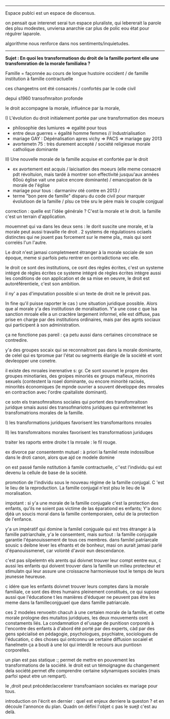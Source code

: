 
---
Espace publci est un espace de discensus. 

on pensait que interenet serai tun espace pluraliste, qui lebererait la parole des plsu modestes, unviersa anarchie car plus de polic eou état pour régulrer laparole. 

algorithme nous renforce dans nos sentiments/inquietudes.

---
**Sujet : En quoi les transformatiosn du droit de la famille portent elle une transfomration de la morale familialea ?**

Famille = façonnée au cours de longue hustoire occident / de famille institution à famille contractuelle

ces changeetns ont été consacrés / confortés par le code civil

depui s1960 transofmraiton profonde

le droit accompagne la morale, influénce par la morale, 

I) L'évolution du droit initialement portée par une transformation
des moeurs
- philosophie des lumiures => egalité pour tous
- entre deux guerres = égalité homme femmes // Industrialisation 
- mariage GAY : Dépénalisation apres vichy => PACS => mariage gay 2013
- avortemetn 75 : très durement accepté  / société religiesue morale catholique dominante 

II) Une nouvelle morale de la famille acquise et confortée par le droit 
- ex avortement est acquis / laicisation des moeurs (elle meme consacré pdt révoltuion, mais tardé à montrer son effectivité jusquu'aux années 60où église vait une palce encore dominante) / emancipation de la morale de l'église 
- mariage pour tous : darmaninv oté contre en 2013 / 
- terme "bon pere de famille" disparu du code civil pour marquer évolutioon de la famille / plsu ce trée sru le père mais le couple conjgual 

correction : quelle est l'idée générale ? C'est la morale et le droit. la famille c'est un terrain d'application. 

mouemnet qui va dans les deux sens : le dorit suscite une morale, et la morale peut aussi travaille rle droit . 2 systems de régulatiosns ociaels distinctes qui ne jouent pas forcement sur le meme pla,, mais qui sont correlés l'un l'autre. 

Le droit n'est jamasi completmeent étranger à la morale sociale de son époque, meme si parfois petu rentrer en contradictiona vec elle. 

le droit ce sont des institutions, ce osnt des règles écrites, c'est un systeme intégré de règles écrites ce systeme intégré de règles écrites intègre aussi les conditions de osn application et de sa mise en oeuvre, le droit est autoréférentiele, c'est son ambition.

il ny' a pas d'imputation possible si un texte de droit ne le prévoit pas. 

In fine qu'il puisse raporter le cas ) une situation juridique possible. Alors que al morale y'a des institutiosn de moralisation. Y'a une cose c que lsa sanction mroale elle a un cractère largement informel, elle est diffuse, pas prise en charge par des institutions ordinaires, mais par des agnts sociaux qui participent à son administration. 

ça ne fonctione pas pareil : ça petu aussi dans certaines circonstnace se contredire.

y'a des groupes socaix qui se reconnaitront pas dans la morale dominante, de celel qui es tpromue par l'état ou segments élarigie de la société et vont devleopper une conetre. 

il existe des mroales inerenative s: gr. Ce sont souvnet le propre des groupes minotiaries, des groipes minoriés ex groups mafieux, minorirés sexuels (contestent la roael dominante, ou encore minorité racisés, minorités économiques (le mpnde ouvrier a souvent développe des mroales en contraction avec l'ordre cpaitaliste dominant).

ce sotn els transofmraitons sociales qui portent des transfomraitosn juridque smais aussi des transofmariotns juridques qui entreitennet les transfomatrions morales de la famille.

I) les transformations juridques favorisent les transfomaritons mroales

II) les transfomraitons morales favorisent les transformatiosn juriduqes

traiter les raports entre droite t la mroale : le fil rouge.

ex divorce par consentemtn mutuel : à priori la familel reste indossilbue dans le droti canon, alors que ajd ce modele domine 

on est passé famile nstitution à famile contractuelle, c''est l'individu qui est devenu la cellule de base de la société.

promotion de l'individu sous le nouveau régime de la famille conjugal. C 'est le lieu de la reproduction. La famille conjugal n'est plsu le lieu de la moralisation. 

impotant : si y'a une morale de la famille conjugale c'est la protection des enfants, qu'ils ne soient pas victime de las éparationd es enfants; Y'a donc djéà un soucis moral dans la famille contemporaien, celui de la protection de l'enfance. 

y'a un impératif qui domine la familel conjguale qui est tres étranger à la famille patriarchale, y'a le consemtent, mais surtout : la famille conjugale garantie l'épanouissement de tous ces membres. dans familel patriarcale sousic s deibne lever les efnants et de bonheur, masi on aurait jamasi parlé d'épanouissmenet, car volonté d'avoir eun descendance.

c'est pas silpelemtn els arents qui doivnet trouver leur compt eentre eux, c aussi les enfants qui doivent trouver dans la famille un milieu protecteur et stimulatn qui leur assure une croissacne harmonieuse tout le temps de leurs jeunesse heureuse.

c idére que les enfants doivnet trouver leurs comptes dans la morale familiale, ce sont des êtres humains pleinement constitués, ce qui supose aussi que l'éducatione t les manières d'éduquer ne peuvent pas être les meme dans la familleconjguael que dans famille patriarcale. 

ces 2 modeles renvoeitn chacuh à une certaien morale de la famille, et cette morale prologne des mutaitos juridqiues, les deux mouvements osnt constaments liés. La condamnation d el'usage de punitiosn corporels à l'encontre des enfants à d'abord été porté par des experts, càd par des gens spécialisé en pédagogie, psychologues, psychiatre, sociologues de l'éducation, c des choses qui ontconnu ue certaine diffusion socaiel et fianelmetn ça a bouti à une loi qui interdit le recours aux puntiosn corporelles. 

un plan est pas statique :; permet de mettre en pouvement les transformations de la société. 
le droit est un témoignagne du changement dela société.permet dfe comprendre certaine sdynamiques sociales (mais parfoi speut etre un rempart). 

le ,droit peut précéder/accelerer transfoamiaon sociales ex mariage pour tous. 

introduction on l'écrit en dernier : quel est enjeux derriere la queston ? et en découle l'annonce du plan. Quadn on défini l'objet c pas le suejt c'est au delà. 